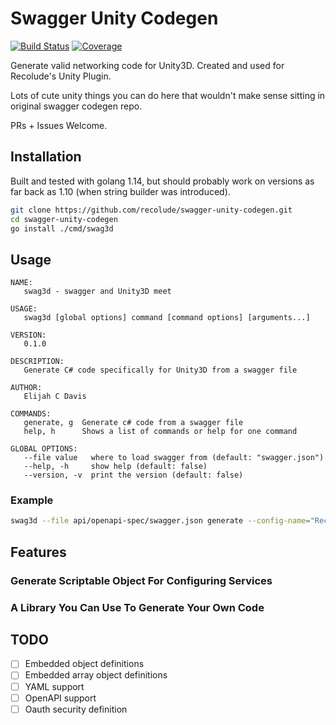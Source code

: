 # Swagger Unity Codegen

[![Build Status](https://travis-ci.com/recolude/swagger-unity-codegen.svg?branch=master)](https://travis-ci.com/recolude/swagger-unity-codegen) [![Coverage](https://codecov.io/gh/recolude/swagger-unity-codegen/branch/master/graph/badge.svg)](https://codecov.io/gh/recolude/swagger-unity-codegen)

Generate valid networking code for Unity3D. Created and used for Recolude's Unity Plugin.

Lots of cute unity things you can do here that wouldn't make sense sitting in original swagger codegen repo.

PRs + Issues Welcome.

## Installation

Built and tested with golang 1.14, but should probably work on versions as far back as 1.10 (when string builder was introduced).

```bash
git clone https://github.com/recolude/swagger-unity-codegen.git
cd swagger-unity-codegen
go install ./cmd/swag3d
```

## Usage

```
NAME:
   swag3d - swagger and Unity3D meet

USAGE:
   swag3d [global options] command [command options] [arguments...]

VERSION:
   0.1.0

DESCRIPTION:
   Generate C# code specifically for Unity3D from a swagger file

AUTHOR:
   Elijah C Davis

COMMANDS:
   generate, g  Generate c# code from a swagger file
   help, h      Shows a list of commands or help for one command

GLOBAL OPTIONS:
   --file value   where to load swagger from (default: "swagger.json")
   --help, -h     show help (default: false)
   --version, -v  print the version (default: false)
```

### Example

```bash
swag3d --file api/openapi-spec/swagger.json generate --config-name="RecoludeConfig" --config-menu="Recolude/Config" --namespace Recolude.API > API.cs
```

## Features

### Generate Scriptable Object For Configuring Services

### A Library You Can Use To Generate Your Own Code

## TODO

- [ ] Embedded object definitions
- [ ] Embedded array object definitions
- [ ] YAML support
- [ ] OpenAPI support
- [ ] Oauth security definition
